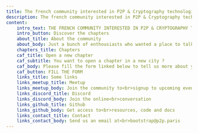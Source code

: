 ```yaml
---
title: The french community interested in P2P & Cryptography technologies
description: The french community interested in P2P & Cryptography technologies
content:
    intro_text: THE FRENCH COMMUNITY INTERESTED IN P2P & CRYPTOGRAPHY TECHNOLOGIES
    intro_button: Discover the chapters
    about_title: About the community
    about_body: Just a bunch of enthousiasts who wanted a place to talk, exchange last news and share ideas around P2P & Cryptography technologies in France
    chapters_title: Chapters
    caf_title: Open a new chapter
    caf_subtitle: You want to open a chapter in a new city ?
    caf_body: Please fill the form linked below to tell us more about your idea
    caf_button: FILL THE FORM
    links_title: Some links
    links_meetup_title: Meetup
    links_meetup_body: Join the community to<br>signup to upcoming events
    links_discord_title: Discord
    links_discord_body: Join the online<br>conversation
    links_github_title: Github
    links_github_body: Get access to<br>resources, code and docs
    links_contact_title: Contact
    links_contact_body: Send us an email at<br>bootstrap@p2p.paris
---
```

